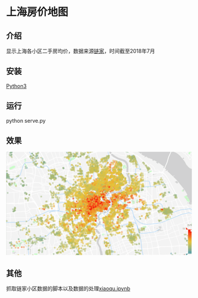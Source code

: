 # 上海房价地图

## 介绍
显示上海各小区二手房均价，数据来源[链家](https://sh.lianjia.com/xiaoqu/)，时间截至2018年7月

## 安装
[Python3](http://www.runoob.com/python/python-install.html)

## 运行
python serve.py

## 效果
![上海房价地图](animation.gif)

## 其他
抓取链家小区数据的脚本以及数据的处理[xiaoqu.ipynb](xiaoqu.ipynb)



